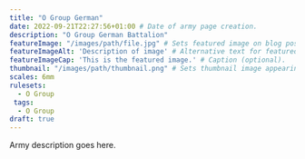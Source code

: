 ```yaml
---
title: "O Group German"
date: 2022-09-21T22:27:56+01:00 # Date of army page creation.
description: "O Group German Battalion"
featureImage: "/images/path/file.jpg" # Sets featured image on blog post.
featureImageAlt: 'Description of image' # Alternative text for featured image.
featureImageCap: 'This is the featured image.' # Caption (optional).
thumbnail: "/images/path/thumbnail.png" # Sets thumbnail image appearing inside card on homepage.
scales: 6mm
rulesets:
  - O Group
 tags:
  - O Group
draft: true
---
```


Army description goes here.
